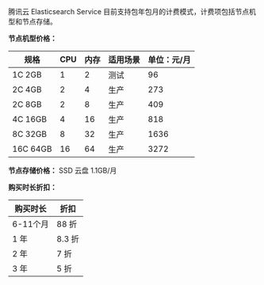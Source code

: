 腾讯云 Elasticsearch Service 目前支持包年包月的计费模式，计费项包括节点机型和节点存储。

**节点机型价格：**

| 规格 | CPU | 内存 | 适用场景 | 单位：元/月 |
|---------|---------|---------|--------|---------|
| 1C 2GB  | 1 | 2 | 测试  | 96  |
| 2C 4GB	| 2	| 4	| 生产	| 273 |
| 2C 8GB	| 2	 | 8	| 生产	| 409 |
| 4C 16GB	| 4	 | 16	 | 生产	 | 818 |
| 8C 32GB	 | 8	| 32	| 生产	| 1636 |
| 16C 64GB	| 16	| 64	| 生产	| 3272 |

**节点存储价格：**
SSD 云盘  1.1GB/月

**购买时长折扣：**

| 购买时长 | 折扣 | 
|---------|---------|
| 6-11个月 | 88 折 | 
| 1 年 | 8.3 折 |
| 2 年 | 7 折 |
| 3 年 | 5 折 | 